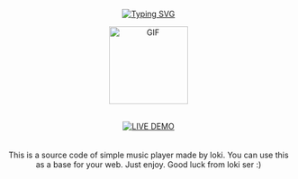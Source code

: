 <p align="middle">
    <a href="https://github.com/lokixjs">
        <img
        src="https://readme-typing-svg.herokuapp.com?size=30&width=800&lines=music+player+source+code+made+by+loki"
            alt="Typing SVG"
        />
    </a>
</p>
<div align="center">
  <p align="center">
<img src="https://media.tenor.com/bEC3jwYrty4AAAAM/cute.gif" alt="GIF" width="140" height="138"/>
</p>

<br>
<div align="center">
<a href='https://lokixjs.github.io/music-player/' target="_blank"><img alt='LIVE DEMO' src='https://img.shields.io/badge/Live_Demo-100000?style=for-the-badge&logo= live demo&logoColor=white&labelColor=darkblue&color=darkblue'/></a>

<br>


<br>
<br>
This is a source code of simple music player made by loki. You can use this as a base for your web. Just enjoy. Good luck from loki ser :)
